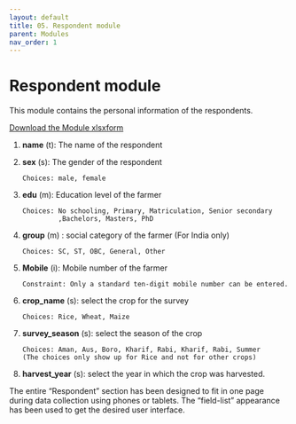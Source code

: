 ```yaml
---
layout: default
title: 05. Respondent module
parent: Modules
nav_order: 1
---
```


# Respondent module

This module contains the personal information of the respondents.

[Download the Module xlsxform](Modules/df_respondent.xlsx)

1.  **name** (t): The name of the respondent 

2.  **sex** (s): The gender of the respondent 

        Choices: male, female

3.  **edu** (m):  Education level of the farmer

        Choices: No schooling, Primary, Matriculation, Senior secondary
                 ,Bachelors, Masters, PhD
4.  **group** (m) : social category of the farmer (For India only)

        Choices: SC, ST, OBC, General, Other

5.  **Mobile** (i): Mobile number of the farmer

        Constraint: Only a standard ten-digit mobile number can be entered.

6.  **crop_name** (s): select the crop for the survey

        Choices: Rice, Wheat, Maize

7.  **survey_season** (s): select the season of the crop

        Choices: Aman, Aus, Boro, Kharif, Rabi, Kharif, Rabi, Summer
        (The choices only show up for Rice and not for other crops)

8.  **harvest_year** (s): select the year in which the crop was harvested. 

<div class = "alert">The entire “Respondent” section has been designed to fit in one page during data collection using phones or tablets. The “field-list” appearance has been used to get the desired user interface. </div>
